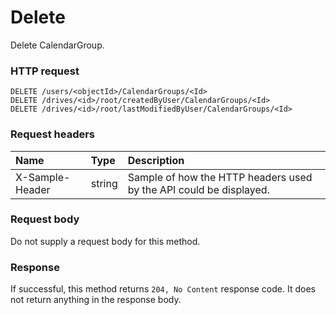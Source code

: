# Delete

Delete CalendarGroup.
### HTTP request
```http
DELETE /users/<objectId>/CalendarGroups/<Id>
DELETE /drives/<id>/root/createdByUser/CalendarGroups/<Id>
DELETE /drives/<id>/root/lastModifiedByUser/CalendarGroups/<Id>

```
### Request headers
| Name       | Type | Description|
|:---------------|:--------|:----------|
| X-Sample-Header  | string  | Sample of how the HTTP headers used by the API could be displayed.|

### Request body
Do not supply a request body for this method.


### Response
If successful, this method returns `204, No Content` response code. It does not return anything in the response body.


<!-- uuid: 0abeedf1-6555-457c-913a-b254b0215f49
2015-10-09 15:58:16 UTC -->